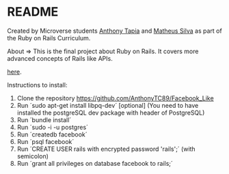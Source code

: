 # README

Created by Microverse students [Anthony Tapia](https://github.com/AnthonyTC89) and [Matheus Silva](https://github.com/matheus-fls) as part of the Ruby on Rails Curriculum.

About => This is the final project about Ruby on Rails. It covers more advanced concepts of Rails like APIs. 

[here](https://www.theodinproject.com/courses/ruby-on-rails/lessons/final-project).

Instructions to install:

1. Clone the repository https://github.com/AnthonyTC89/Facebook_Like
2. Run ´sudo apt-get install libpq-dev´ [optional] (You need to have installed the postgreSQL dev package with header of PostgreSQL)
3. Run ´bundle install´
4. Run ´sudo -i -u postgres´
5. Run ´createdb facebook´
6. Run ´psql facebook´
7. Run ´CREATE USER rails with encrypted password 'rails';´ (with semicolon)
8. Run ´grant all privileges on database facebook to rails;´ 